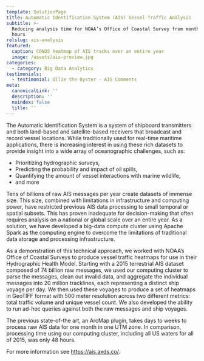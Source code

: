 ```yaml
---
template: SolutionPage
title: Automatic Identification System (AIS) Vessel Traffic Analysis
subtitle: >-
  Reducing analysis time for NOAA’s Office of Coastal Survey from months to
  hours
relslug: ais-analysis
featured:
  caption: CONUS heatmap of AIS tracks over an entire year
  image: /assets/ais-preview.jpg
categories:
  - category: Big Data Analytics
testimonials:
  - testimonial: Ollie the Oyster - AIS Comments
meta:
  canonicalLink: ''
  description: ''
  noindex: false
  title: ''
---
```

The Automatic Identification System is a system of shipboard transmitters and both land-based and satellite-based receivers that broadcast and record vessel locations. While traditionally used for real-time maritime applications, there is increasing interest in using these rich datasets to provide insight into a wide array of oceanographic challenges, such as:

* Prioritizing hydrographic surveys,
* Predicting the probability and impact of oil spills,
* Quantifying the amount of vessel interactions with marine wildlife,
* and more

Tens of billions of raw AIS messages per year create datasets of immense size. This size, combined with limitations in infrastructure and computing power, have restricted previous AIS data processing to small temporal or spatial subsets. This has proven inadequate for decision-making that often requires analysis on a national or global scale over an entire year. As a solution, we have developed a big-data compute cluster using Apache Spark as the computing engine to overcome the limitations of traditional data storage and processing infrastructure.

As a demonstration of this technical approach, we worked with NOAA’s Office of Coastal Surveys to produce vessel traffic heatmaps for use in their Hydrographic Health Model. Starting with a 2015 terrestrial AIS dataset composed of 74 billion raw messages, we used our computing cluster to parse the messages, clean out invalid data, and aggregate the individual messages into 20 million tracklines, each representing a distinct ship voyage per day. We then used these voyages to produce a set of heatmaps in GeoTIFF format with 500 meter resolution across two different metrics: total traffic volume and unique vessel count. We also developed the ability to run ad-hoc queries against both the raw messages and ship voyages.

The previous state-of-the art, an ArcMap plugin, takes days to weeks to process raw AIS data for one month in one UTM zone. In comparison, processing time using our computing cluster, including all US waters for all of 2015, was only 48 hours.

For more information see https://ais.axds.co/.
